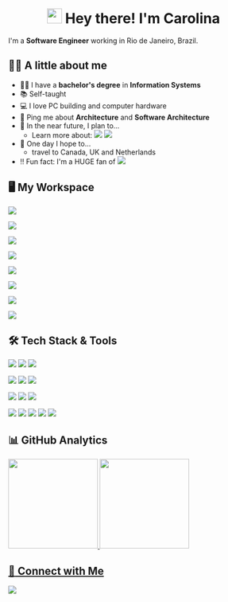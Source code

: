 <h1 align="center">
  <img src="https://raw.githubusercontent.com/iampavangandhi/iampavangandhi/master/gifs/Hi.gif" width="30px"> Hey there! I'm Carolina
</h1>

I'm a **Software Engineer** working in Rio de Janeiro, Brazil.

## :woman_technologist: A little about me

- :woman_student: I have a **bachelor's degree** in **Information Systems**
- :books: Self-taught
- :computer: I love PC building and computer hardware
- :speech_balloon: Ping me about **Architecture** and **Software Architecture**
- :dart: In the near future, I plan to...
  - Learn more about: ![](https://img.shields.io/badge/Docker-2CA5E0?logo=docker&logoColor=white) ![](https://img.shields.io/badge/AWS-232F3E?logo=amazon-aws)
- :crossed_fingers: One day I hope to...
  - travel to Canada, UK and Netherlands
- :bangbang: Fun fact: I'm a HUGE fan of [![](https://img.shields.io/badge/Counter%20Strike-000000?logo=counter-strike)](https://steamcommunity.com/id/c4rolfantini/)

## :desktop_computer: My Workspace

![](https://img.shields.io/badge/Microsoft-Windows%2011-blue?logo=windows)

![](https://img.shields.io/badge/ASRock-B650E%20PG%20Riptide%20WiFi-008000?logo=asrock)

![](https://img.shields.io/badge/AMD-Ryzen%207%207700-ED1C24?logo=amd)

![](https://img.shields.io/badge/Corsair-Vengeance%205600MHz%20CL%2036%202x16GB-FFD700?logo=corsair)

![](https://img.shields.io/badge/Kingston-NV2%20M.2%202280%20PCIE%20500GB-white?logo=kingston)

![](https://img.shields.io/badge/Movespeed-M.2%202280%20PCIE%201TB-white?logo=movespeed)

![](https://img.shields.io/badge/MSI-MAG%20A850GL%20PCIE5-red?logo=msi)

![](https://img.shields.io/badge/AMD-Radeon%20RX%207800%20XT%20-ED1C24?logo=amd)

## :hammer_and_wrench: Tech Stack & Tools

![](https://img.shields.io/badge/C%23-8A2BE2.svg?logo=c-sharp)
![](https://img.shields.io/badge/.NET-5C2D91?logo=.net)
![](https://img.shields.io/badge/SQL-%23025E8C.svg?logo=sql)
<!--
![](https://img.shields.io/badge/JavaScript-F7DF1E.svg?logo=javascript&logoColor=black)
![](https://img.shields.io/badge/HTML-E34F26.svg?logo=html5&logoColor=white)
![](https://img.shields.io/badge/CSS-1572B6.svg?logo=css3)
-->

![](https://img.shields.io/badge/Azure_DevOps-0078D7?logo=azure-devops)
![](https://img.shields.io/badge/RabbitMQ-FF6600?logo=RabbitMQ&logoColor=white)
![](https://img.shields.io/badge/Swagger-85EA2D?logo=Swagger&logoColor=white)

![](https://img.shields.io/badge/SQL%20Server-FFFFFF?logo=microsoft-sql-server&logoColor=black)
![](https://img.shields.io/badge/MySQL-4479A1?logo=mysql&logoColor=white)
![](https://img.shields.io/badge/MongoDB-4EA94B?logo=mongodb&logoColor=white)

![](https://img.shields.io/badge/Visual_Studio-5C2D91?logo=visual%20studio)
![](https://img.shields.io/badge/Visual_Studio_Code-0078D4?logo=visual%20studio%20code)
![](https://img.shields.io/badge/Git-E44C30?&logo=git&logoColor=white)
![](https://img.shields.io/badge/GitHub-white?&logo=github&logoColor=black)
![](https://img.shields.io/badge/Postman-FF6C37?logo=postman&logoColor=white)

## :bar_chart: GitHub Analytics

<div>
 <a href="https://github.com/CarolFantini">
 <img height="180em" src="https://github-readme-stats.vercel.app/api?username=CarolFantini&show_icons=true&theme=vision-friendly-dark&include_all_commits=true&count_private=true&cache_seconds=1800&locale=en"/>
 <img height="180em" src="https://github-readme-stats.vercel.app/api/top-langs/?username=CarolFantini&layout=compact&langs_count=6&theme=vision-friendly-dark&cache_seconds=1800&locale=en"/>
</div>
  
## :handshake: Connect with Me

[![](https://img.shields.io/badge/LinkedIn-0077B5?logo=linkedin&logoColor=white)](https://www.linkedin.com/in/carolfantini/)

